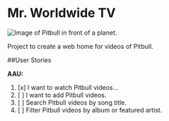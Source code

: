 # Mr. Worldwide TV

![Image of Pitbull in front of a planet.](http://www.pitbullmusic.com/sites/pitbull/files/earthpitfinal23.png)

Project to create a web home for videos of Pitbull.

##User Stories

**AAU:**

1. [x] I want to watch Pitbull videos...
2. [ ] I want to add Pitbull videos.
2. [ ] Search Pitbull videos by song title.
3. [ ] Filter Pitbull videos by album or featured artist.
